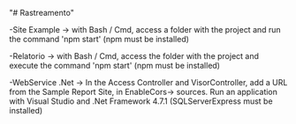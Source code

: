 "# Rastreamento" 

-Site Example -> with Bash / Cmd, access a folder with the project and run the command 'npm start' (npm must be installed)

-Relatorio -> with Bash / Cmd, access the folder with the project and execute the command 'npm start' (npm must be installed)

-WebService .Net -> In the Access Controller and VisorController, add a URL from the Sample Report Site, in EnableCors-> sources. Run an application with Visual Studio and .Net Framework 4.7.1 (SQLServerExpress must be installed)